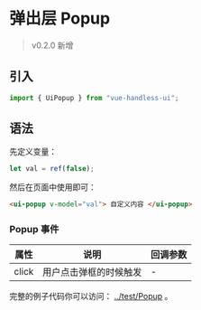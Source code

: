 # 弹出层 Popup

> v0.2.0 新增

## 引入

```js
import { UiPopup } from "vue-handless-ui";
```

## 语法

先定义变量：

```js
let val = ref(false);
```

然后在页面中使用即可：

```html
<ui-popup v-model="val"> 自定义内容 </ui-popup>
```

### Popup 事件

| 属性 | 说明 | 回调参数 |
| ------- | ------- | ------- |
| click | 用户点击弹框的时候触发 | - |

完整的例子代码你可以访问： [../test/Popup](../test/Popup) 。
